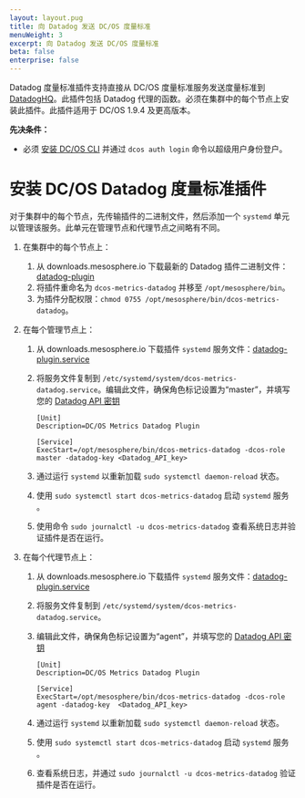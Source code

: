 ```yaml
---
layout: layout.pug
title: 向 Datadog 发送 DC/OS 度量标准
menuWeight: 3
excerpt: 向 Datadog 发送 DC/OS 度量标准
beta: false
enterprise: false
---
```


Datadog 度量标准插件支持直接从 DC/OS 度量标准服务发送度量标准到 [DatadogHQ](https://www.datadoghq.com/)。此插件包括 Datadog 代理的函数。必须在集群中的每个节点上安装此插件。此插件适用于 DC/OS 1.9.4 及更高版本。

**先决条件：**

- 必须 [安装 DC/OS CLI](/dcos/cn/1.11/cli/install/) 并通过 `dcos auth login` 命令以超级用户身份登户。

# 安装 DC/OS Datadog 度量标准插件

对于集群中的每个节点，先传输插件的二进制文件，然后添加一个 `systemd` 单元以管理该服务。此单元在管理节点和代理节点之间略有不同。

1. 在集群中的每个节点上：
   1. 从 downloads.mesosphere.io 下载最新的 Datadog 插件二进制文件：[datadog-plugin](https://downloads.mesosphere.io/dcos-metrics/plugins/datadog)
   1. 将插件重命名为 `dcos-metrics-datadog` 并移至 `/opt/mesosphere/bin`。
   1. 为插件分配权限：`chmod 0755 /opt/mesosphere/bin/dcos-metrics-datadog`。

1. 在每个管理节点上：
   1. 从 downloads.mesosphere.io 下载插件 `systemd` 服务文件：[datadog-plugin.service](https://downloads.mesosphere.io/dcos-metrics/plugins/datadog.service)
   1. 将服务文件复制到 `/etc/systemd/system/dcos-metrics-datadog.service`。编辑此文件，确保角色标记设置为“master”，并填写您的 [Datadog API 密钥](https://app.datadoghq.com/account/settings#api)

       ```
       [Unit]
       Description=DC/OS Metrics Datadog Plugin

       [Service]
       ExecStart=/opt/mesosphere/bin/dcos-metrics-datadog -dcos-role master -datadog-key <Datadog_API_key>
       ```

   1. 通过运行 `systemd` 以重新加载 `sudo systemctl daemon-reload` 状态。
   1. 使用 `sudo systemctl start dcos-metrics-datadog` 启动 `systemd` 服务 。
   1. 使用命令 `sudo journalctl -u dcos-metrics-datadog` 查看系统日志并验证插件是否在运行。
 
1. 在每个代理节点上：
   1. 从 downloads.mesosphere.io 下载插件 `systemd` 服务文件：[datadog-plugin.service](https://downloads.mesosphere.io/dcos-metrics/plugins/datadog.service)
   1. 将服务文件复制到 `/etc/systemd/system/dcos-metrics-datadog.service`。
   1. 编辑此文件，确保角色标记设置为“agent”，并填写您的 [Datadog API 密钥](https://app.datadoghq.com/account/settings#api)

       ```
       [Unit]
       Description=DC/OS Metrics Datadog Plugin

       [Service]
       ExecStart=/opt/mesosphere/bin/dcos-metrics-datadog -dcos-role agent -datadog-key  <Datadog_API_key>
       ```

   1. 通过运行 `systemd` 以重新加载 `sudo systemctl daemon-reload` 状态。
   1. 使用 `sudo systemctl start dcos-metrics-datadog` 启动 `systemd` 服务 。
   1. 查看系统日志，并通过 `sudo journalctl -u dcos-metrics-datadog` 验证插件是否在运行。
